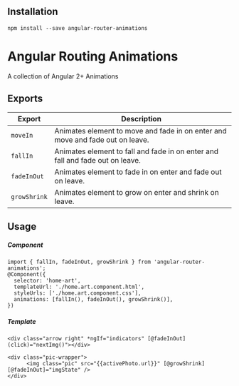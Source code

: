 ## Installation
`npm install --save angular-router-animations`

# Angular Routing Animations
A collection of Angular 2+ Animations


## Exports
| Export       | Description                                                                   |
| ------------ | ----------------------------------------------------------------------------- |
| `moveIn`     | Animates element to move and fade in on enter and move and fade out on leave. |
| `fallIn`     | Animates element to fall and fade in on enter and fall and fade out on leave. |
| `fadeInOut`  | Animates element to fade in on enter and fade out on leave.                   |
| `growShrink` | Animates element to grow on enter and shrink on leave.                        |


## Usage
##### Component
```
import { fallIn, fadeInOut, growShrink } from 'angular-router-animations';
@Component({
  selector: 'home-art',
  templateUrl: './home.art.component.html',
  styleUrls: ['./home.art.component.css'],
  animations: [fallIn(), fadeInOut(), growShrink()],
})
```

##### Template
```
<div class="arrow right" *ngIf="indicators" [@fadeInOut] (click)="nextImg()"></div>

<div class="pic-wrapper">
      <img class="pic" src="{{activePhoto.url}}" [@growShrink] [@fadeInOut]="imgState" />
</div>
```